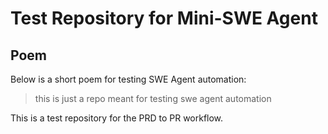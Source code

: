 # Test Repository for Mini-SWE Agent

## Poem

Below is a short poem for testing SWE Agent automation:

> this is just a repo meant for testing swe agent automation


This is a test repository for the PRD to PR workflow.
